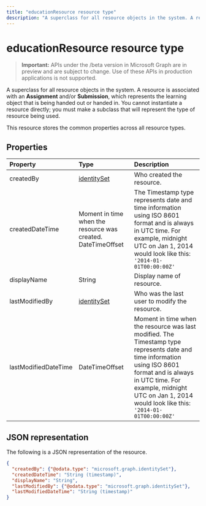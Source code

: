 ---title: "educationResource resource type"description: "A superclass for all resource objects in the system. A resource is associated with an **Assignment** and/or **Submission**, which represents the learning object that is being"---# educationResource resource type

> **Important:** APIs under the /beta version in Microsoft Graph are in preview and are subject to change. Use of these APIs in production applications is not supported.

A superclass for all resource objects in the system. A resource is associated with an **Assignment** and/or **Submission**, which represents the learning object that is being
handed out or handed in. You cannot instantiate a resource directly; you must make a subclass that will represent the type of resource being used.

This resource stores the common properties across all resource types.


## Properties
| Property	   | Type	|Description|
|:---------------|:--------|:----------|
|createdBy|[identitySet](identityset.md)|Who created the resource.|
|createdDateTime|Moment in time when the resource was created.  DateTimeOffset|The Timestamp type represents date and time information using ISO 8601 format and is always in UTC time. For example, midnight UTC on Jan 1, 2014 would look like this: `'2014-01-01T00:00:00Z'`|
|displayName|String|Display name of resource.|
|lastModifiedBy|[identitySet](identityset.md)|Who was the last user to modify the resource.|
|lastModifiedDateTime|DateTimeOffset|Moment in time when the resource was last modified.  The Timestamp type represents date and time information using ISO 8601 format and is always in UTC time. For example, midnight UTC on Jan 1, 2014 would look like this: `'2014-01-01T00:00:00Z'`|

## JSON representation

The following is a JSON representation of the resource.

<!-- {
  "blockType": "resource",
  "optionalProperties": [

  ],
  "@odata.type": "microsoft.graph.educationResource"
}-->

```json
{
  "createdBy": {"@odata.type": "microsoft.graph.identitySet"},
  "createdDateTime": "String (timestamp)",
  "displayName": "String",
  "lastModifiedBy": {"@odata.type": "microsoft.graph.identitySet"},
  "lastModifiedDateTime": "String (timestamp)"
}

```

<!-- uuid: 8fcb5dbc-d5aa-4681-8e31-b001d5168d79
2015-10-25 14:57:30 UTC -->
<!-- {
  "type": "#page.annotation",
  "description": "educationResource resource",
  "keywords": "",
  "section": "documentation",
  "tocPath": ""
}-->